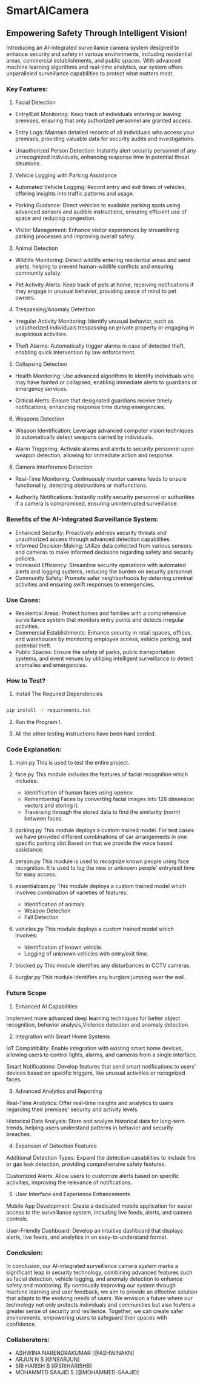 # SmartAICamera

## Empowering Safety Through Intelligent Vision!

Introducing an AI-integrated surveillance camera system designed to enhance security and safety in various environments, including residential areas, commercial establishments, and public spaces. With advanced machine learning algorithms and real-time analytics, our system offers unparalleled surveillance capabilities to protect what matters most.

### Key Features:

1. Facial Detection

- Entry/Exit Monitoring: Keep track of individuals entering or leaving premises, ensuring that only authorized personnel are granted access.

- Entry Logs: Maintain detailed records of all individuals who access your premises, providing valuable data for security audits and investigations.

- Unauthorized Person Detection: Instantly alert security personnel of any unrecognized individuals, enhancing response time in potential threat situations.

2. Vehicle Logging with Parking Assistance

- Automated Vehicle Logging: Record entry and exit times of vehicles, offering insights into traffic patterns and usage.

- Parking Guidance: Direct vehicles to available parking spots using advanced sensors and audible instructions, ensuring efficient use of space and reducing congestion.

- Visitor Management: Enhance visitor experiences by streamlining parking processes and improving overall safety.

3. Animal Detection

- Wildlife Monitoring: Detect wildlife entering residential areas and send alerts, helping to prevent human-wildlife conflicts and ensuring community safety.

- Pet Activity Alerts: Keep track of pets at home, receiving notifications if they engage in unusual behavior, providing peace of mind to pet owners.

4. Trespassing/Anomaly Detection

- Irregular Activity Monitoring: Identify unusual behavior, such as unauthorized individuals trespassing on private property or engaging in suspicious activities.

- Theft Alarms: Automatically trigger alarms in case of detected theft, enabling quick intervention by law enforcement.

5. Collapsing Detection

- Health Monitoring: Use advanced algorithms to identify individuals who may have fainted or collapsed, enabling immediate alerts to guardians or emergency services.

- Critical Alerts: Ensure that designated guardians receive timely notifications, enhancing response time during emergencies.

6. Weapons Detection

- Weapon Identification: Leverage advanced computer vision techniques to automatically detect weapons carried by individuals.

- Alarm Triggering: Activate alarms and alerts to security personnel upon weapon detection, allowing for immediate action and response.

8. Camera Interference Detection

- Real-Time Monitoring: Continuously monitor camera feeds to ensure functionality, detecting obstructions or malfunctions.

- Authority Notifications: Instantly notify security personnel or authorities if a camera is compromised, ensuring uninterrupted surveillance.

### Benefits of the AI-Integrated Surveillance System:

- Enhanced Security: Proactively address security threats and unauthorized access through advanced detection capabilities.
- Informed Decision-Making: Utilize data collected from various sensors and cameras to make informed decisions regarding safety and security policies.
- Increased Efficiency: Streamline security operations with automated alerts and logging systems, reducing the burden on security personnel.
- Community Safety: Promote safer neighborhoods by deterring criminal activities and ensuring swift responses to emergencies.

### Use Cases:

- Residential Areas: Protect homes and families with a comprehensive surveillance system that monitors entry points and detects irregular activities.
- Commercial Establishments: Enhance security in retail spaces, offices, and warehouses by monitoring employee access, vehicle parking, and potential theft.
- Public Spaces: Ensure the safety of parks, public transportation systems, and event venues by utilizing intelligent surveillance to detect anomalies and emergencies.

### How to Test?
1. Install The Required Dependencies

```bash

pip install -r requirements.txt

```

2. Run the Program !.

3. All the other testing instructions have been hard corded.


### Code Explanation:

1. main.py
This is used to test the entire project.

2. face.py
This module includes the features of facial recognition which includes:
   - Identification of human faces using opencv.
   - Remembering Faces by converting facial images into 128 dimension vectors and storing it.
   - Traversing through the stored data to find the similarity (norm) between faces.

3. parking.py
 This module deploys a custom trained model. For test cases we have provided different combinations of car arrangements in one specific parking slot.Based on that we provide the voice based assistance.

4. person.py
This module is used to recognize known people using face recognition. It is used to log the new or unknown people' entry/exit time for easy access.

5. essentialcam.py
This module deploys a custom trained model which involves combination of varieties of features:
   - Identification of animals
   - Weapon Detection
   - Fall Detection

6. vehicles.py
This module deploys a custom trained model which involves:
   - Identification of known vehicle.
   - Logging of unknown vehicles with entry/exit time.

7. blocked.py
This module identifies any disturbances in CCTV cameras.

8. burglar.py
This module identifies any burglars jumping over the wall.

### Future Scope

1. Enhanced AI Capabilities

Implement more advanced deep learning techniques for better object recognition, behavior analysis,Violence detection and anomaly detection.

2. Integration with Smart Home Systems

IoT Compatibility: Enable integration with existing smart home devices, allowing users to control lights, alarms, and cameras from a single interface.

Smart Notifications: Develop features that send smart notifications to users' devices based on specific triggers, like unusual activities or recognized faces.

3. Advanced Analytics and Reporting

Real-Time Analytics: Offer real-time insights and analytics to users regarding their premises' security and activity levels.

Historical Data Analysis: Store and analyze historical data for long-term trends, helping users understand patterns in behavior and 
security breaches.

4. Expansion of Detection Features

Additional Detection Types: Expand the detection capabilities to include fire or gas leak detection, providing comprehensive safety features.

Customized Alerts: Allow users to customize alerts based on specific activities, improving the relevance of notifications.

5. User Interface and Experience Enhancements

Mobile App Development: Create a dedicated mobile application for easier access to the surveillance system, including live feeds, alerts, and camera controls.

User-Friendly Dashboard: Develop an intuitive dashboard that displays alerts, live feeds, and analytics in an easy-to-understand format.


### Conclusion: 

In conclusion, our AI-integrated surveillance camera system marks a significant leap in security technology, combining advanced features such as facial detection, vehicle logging, and anomaly detection to enhance safety and monitoring. By continually improving our system through machine learning and user feedback, we aim to provide an effective solution that adapts to the evolving needs of users. We envision a future where our technology not only protects individuals and communities but also fosters a greater sense of security and resilience. Together, we can create safer environments, empowering users to safeguard their spaces with confidence.

### Collaborators:

- ASHWINA NARENDRAKUMAR [@ASHWINAKN]
- ARJUN N S [@NSARJUN]
- SRI HARISH B [@SRIHARISHB]
- MOHAMMED SAAJID S [@MOHAMMED-SAAJID]
